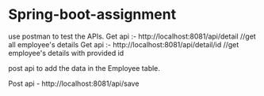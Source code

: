 # Spring-boot-assignment

use postman to test the APIs.
Get api :- http://localhost:8081/api/detail  //get all employee's details
Get api :- http://localhost:8081/api/detail/id   //get employee's details with provided id

 post api to add the data in the Employee table.

Post api - http://localhost:8081/api/save
